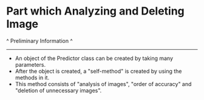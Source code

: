 # Part which Analyzing and Deleting Image
^ Preliminary Information ^
___________________________

* An object of the Predictor class can be created by taking many parameters.
* After the object is created, a "self-method" is created by using the methods in it.
* This method consists of "analysis of images", "order of accuracy" and "deletion of unnecessary images".
